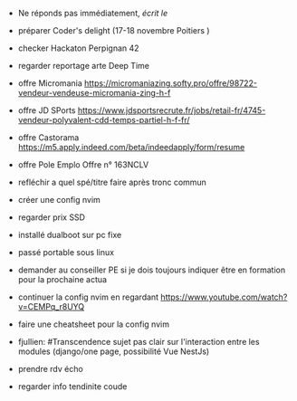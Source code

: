 - Ne réponds pas immédiatement, *écrit le*

- préparer Coder's delight (17-18 novembre Poitiers )
- checker Hackaton Perpignan 42
- regarder reportage arte Deep Time
- offre Micromania https://micromaniazing.softy.pro/offre/98722-vendeur-vendeuse-micromania-zing-h-f
- offre JD SPorts https://www.jdsportsrecrute.fr/jobs/retail-fr/4745-vendeur-polyvalent-cdd-temps-partiel-h-f-fr/
- offre Castorama https://m5.apply.indeed.com/beta/indeedapply/form/resume
- offre Pole Emplo Offre n° 163NCLV
- refléchir a quel spé/titre faire après tronc commun 
- créer une config nvim
- regarder prix SSD
- installé dualboot sur pc fixe
- passé portable sous linux
- demander au conseiller PE si je dois toujours indiquer être en formation pour la prochaine actua
- continuer la config nvim en regardant https://www.youtube.com/watch?v=CEMPq_r8UYQ
- faire une cheatsheet pour la config nvim
- fjullien: #Transcendence sujet pas clair sur l'interaction entre les modules (django/one page, possibilité Vue NestJs)
- prendre rdv écho
- regarder info tendinite coude

